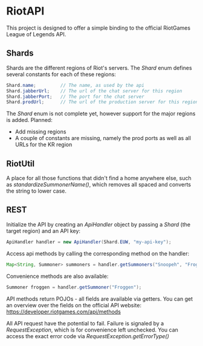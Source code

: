 # RiotAPI

This project is designed to offer a simple binding to the official
RiotGames League of Legends API.


## Shards

Shards are the different regions of Riot's servers. The *Shard* enum defines several constants
for each of these regions:

```java
Shard.name;         // The name, as used by the api
Shard.jabberUrl;    // The url of the chat server for this region
Shard.jabberPort;   // The port for the chat server
Shard.prodUrl;      // The url of the production server for this region
```

The *Shard* enum is not complete yet, however support for the major regions is added.
Planned:
* Add missing regions
* A couple of constants are missing, namely the prod ports as well as all URLs for the KR region


## RiotUtil

A place for all those functions that didn't find a home anywhere else, such as *standardizeSummonerName()*,
which removes all spaced and converts the string to lower case.


## REST

Initialize the API by creating an *ApiHandler* object by passing a *Shard* (the target region) and an API key:

```java
ApiHandler handler = new ApiHandler(Shard.EUW, "my-api-key");
```

Access api methods by calling the corresponding method on the handler:

```java
Map<String, Summoner> summoners = handler.getSummoners("Snoopeh", "Froggen", "Wickd");
```

Convenience methods are also available:

```java
Summoner froggen = handler.getSummoner("Froggen");
```

API methods return POJOs - all fields are available via getters. You can get an overview over the fields on the
official API website: https://developer.riotgames.com/api/methods

All API request have the potential to fail. Failure is signaled by a *RequestException*, which is for convenience
left unchecked. You can access the exact error code via *RequestException.getErrorType()*